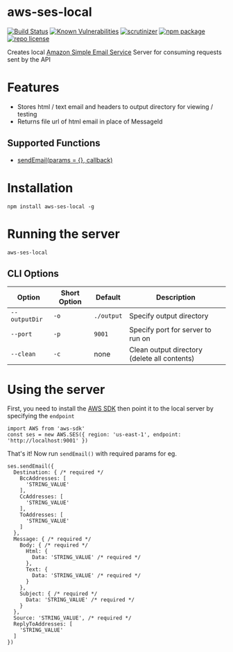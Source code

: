# aws-ses-local

[![Build Status](https://travis-ci.org/Si1kIfY/aws-ses-local.svg?branch=master)](https://travis-ci.org/Si1kIfY/aws-ses-local) [![Known Vulnerabilities](https://snyk.io/test/github/si1kify/aws-ses-local/badge.svg)](https://snyk.io/test/github/si1kify/aws-ses-local) [![scrutinizer](https://img.shields.io/scrutinizer/g/Si1kIfY/aws-ses-local.svg)](https://scrutinizer-ci.com/g/Si1kIfY/aws-ses-local/) [![npm package](https://img.shields.io/npm/v/aws-ses-local.svg)](https://www.npmjs.com/package/aws-ses-local) [![repo license](https://img.shields.io/github/license/Si1kIfY/aws-ses-local.svg)](https://github.com/Si1kIfY/aws-ses-local/blob/master/LICENSE) 

Creates local [Amazon Simple Email Service](https://aws.amazon.com/ses/) Server for consuming requests sent by the API

# Features

* Stores html / text email and headers to output directory for viewing / testing
* Returns file url of html email in place of MessageId

## Supported Functions
  * [sendEmail(params = {}, callback)](https://docs.aws.amazon.com/AWSJavaScriptSDK/latest/AWS/SES.html#sendEmail-property)

# Installation

```
npm install aws-ses-local -g
```

# Running the server

```
aws-ses-local
```

## CLI Options

| Option  | Short Option | Default | Description |
| --- | --- | --- | --- | 
| `--outputDir` | `-o` | `./output` | Specify output directory |
| `--port` | `-p` | `9001` | Specify port for server to run on |
| `--clean` | `-c` | none | Clean output directory (delete all contents) |

# Using the server

First, you need to install the [AWS SDK](http://aws.amazon.com/sdkfornodejs) then point it to the local server by specifying the `endpoint`

```
import AWS from 'aws-sdk'
const ses = new AWS.SES({ region: 'us-east-1', endpoint: 'http://localhost:9001' })
```

That's it! Now run `sendEmail()` with required params for eg.

```
ses.sendEmail({
  Destination: { /* required */
    BccAddresses: [
      'STRING_VALUE'
    ],
    CcAddresses: [
      'STRING_VALUE'
    ],
    ToAddresses: [
      'STRING_VALUE'
    ]
  },
  Message: { /* required */
    Body: { /* required */
      Html: {
        Data: 'STRING_VALUE' /* required */
      },
      Text: {
        Data: 'STRING_VALUE' /* required */
      }
    },
    Subject: { /* required */
      Data: 'STRING_VALUE' /* required */
    }
  },
  Source: 'STRING_VALUE', /* required */
  ReplyToAddresses: [
    'STRING_VALUE'
  ]
})